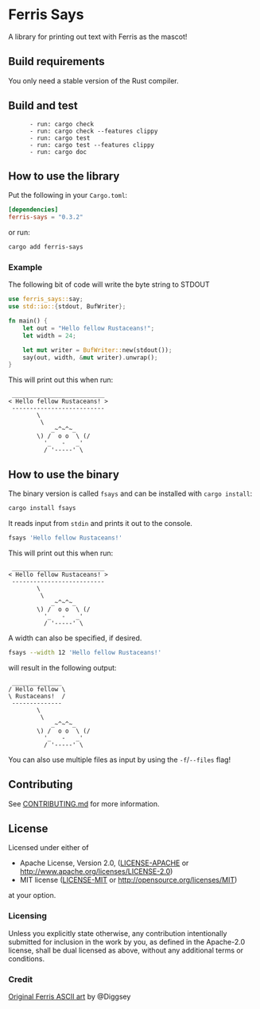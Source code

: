 # Ferris Says

A library for printing out text with Ferris as the mascot!

## Build requirements

You only need a stable version of the Rust compiler.

## Build and test

```text
      - run: cargo check
      - run: cargo check --features clippy
      - run: cargo test
      - run: cargo test --features clippy
      - run: cargo doc
```

## How to use the library

Put the following in your `Cargo.toml`:

```toml
[dependencies]
ferris-says = "0.3.2"
```

or run:

```sh
cargo add ferris-says
```

### Example

The following bit of code will write the byte string to STDOUT

```rust
use ferris_says::say;
use std::io::{stdout, BufWriter};

fn main() {
    let out = "Hello fellow Rustaceans!";
    let width = 24;

    let mut writer = BufWriter::new(stdout());
    say(out, width, &mut writer).unwrap();
}
```

This will print out this when run:

```plain
 __________________________
< Hello fellow Rustaceans! >
 --------------------------
        \
         \
            _~^~^~_
        \) /  o o  \ (/
          '_   -   _'
          / '-----' \
```

## How to use the binary

The binary version is called `fsays` and can be installed with `cargo install`:

```bash
cargo install fsays
```

It reads input from `stdin` and prints it out to the console.

```bash
fsays 'Hello fellow Rustaceans!'
```

This will print out this when run:

```plain
 __________________________
< Hello fellow Rustaceans! >
 --------------------------
        \
         \
            _~^~^~_
        \) /  o o  \ (/
          '_   -   _'
          / '-----' \
```

A width can also be specified, if desired.

```bash
fsays --width 12 'Hello fellow Rustaceans!'
```

will result in the following output:

```plain
 ______________
/ Hello fellow \
\ Rustaceans!  /
 --------------
        \
         \
            _~^~^~_
        \) /  o o  \ (/
          '_   -   _'
          / '-----' \
```

You can also use multiple files as input by using the `-f`/`--files` flag!

## Contributing

See [CONTRIBUTING.md](CONTRIBUTING.md) for more information.

## License

Licensed under either of

* Apache License, Version 2.0, ([LICENSE-APACHE](LICENSE-APACHE)
  or http://www.apache.org/licenses/LICENSE-2.0)
* MIT license ([LICENSE-MIT](LICENSE-MIT) or http://opensource.org/licenses/MIT)

at your option.

### Licensing

Unless you explicitly state otherwise, any contribution intentionally submitted
for inclusion in the work by you, as defined in the Apache-2.0 license, shall be
dual licensed as above, without any additional terms or conditions.

### Credit

[Original Ferris ASCII art](https://www.reddit.com/r/rust/comments/52vb6y/animated_ferris_the_rustacean/d7phkyh/)
by @Diggsey
